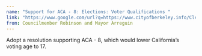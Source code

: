 ```yaml
---
name: "Support for ACA - 8: Elections: Voter Qualifications "
link: "https://www.google.com/url?q=https://www.cityofberkeley.info/Clerk/City_Council/2019/09_Sep/Documents/2019-09-24_Item_27_Support_for_ACA_-_8__Elections__Voter_Qualifications.aspx&amp;sa=D&amp;ust=1579327931311000"
from: Councilmember Robinson and Mayor Arreguin 
---
```


Adopt a resolution supporting ACA - 8, which would lower California&rsquo;s voting age to 17.